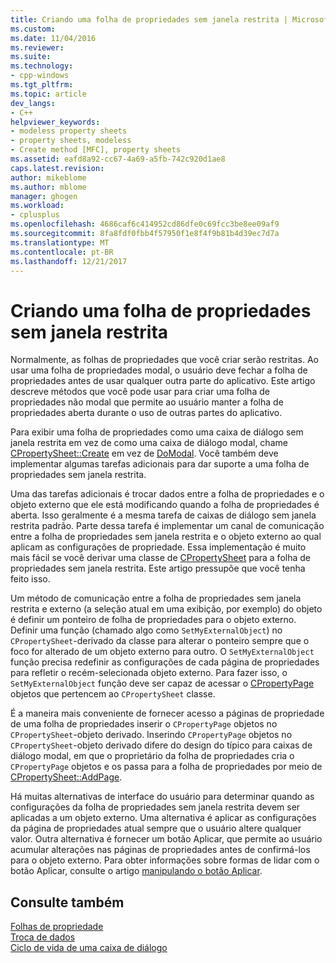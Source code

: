 ```yaml
---
title: Criando uma folha de propriedades sem janela restrita | Microsoft Docs
ms.custom: 
ms.date: 11/04/2016
ms.reviewer: 
ms.suite: 
ms.technology:
- cpp-windows
ms.tgt_pltfrm: 
ms.topic: article
dev_langs:
- C++
helpviewer_keywords:
- modeless property sheets
- property sheets, modeless
- Create method [MFC], property sheets
ms.assetid: eafd8a92-cc67-4a69-a5fb-742c920d1ae8
caps.latest.revision: 
author: mikeblome
ms.author: mblome
manager: ghogen
ms.workload:
- cplusplus
ms.openlocfilehash: 4686caf6c414952cd86dfe0c69fcc3be8ee09af9
ms.sourcegitcommit: 8fa8fdf0fbb4f57950f1e8f4f9b81b4d39ec7d7a
ms.translationtype: MT
ms.contentlocale: pt-BR
ms.lasthandoff: 12/21/2017
---
```

# <a name="creating-a-modeless-property-sheet"></a>Criando uma folha de propriedades sem janela restrita
Normalmente, as folhas de propriedades que você criar serão restritas. Ao usar uma folha de propriedades modal, o usuário deve fechar a folha de propriedades antes de usar qualquer outra parte do aplicativo. Este artigo descreve métodos que você pode usar para criar uma folha de propriedades não modal que permite ao usuário manter a folha de propriedades aberta durante o uso de outras partes do aplicativo.  
  
 Para exibir uma folha de propriedades como uma caixa de diálogo sem janela restrita em vez de como uma caixa de diálogo modal, chame [CPropertySheet::Create](../mfc/reference/cpropertysheet-class.md#create) em vez de [DoModal](../mfc/reference/cpropertysheet-class.md#domodal). Você também deve implementar algumas tarefas adicionais para dar suporte a uma folha de propriedades sem janela restrita.  
  
 Uma das tarefas adicionais é trocar dados entre a folha de propriedades e o objeto externo que ele está modificando quando a folha de propriedades é aberta. Isso geralmente é a mesma tarefa de caixas de diálogo sem janela restrita padrão. Parte dessa tarefa é implementar um canal de comunicação entre a folha de propriedades sem janela restrita e o objeto externo ao qual aplicam as configurações de propriedade. Essa implementação é muito mais fácil se você derivar uma classe de [CPropertySheet](../mfc/reference/cpropertysheet-class.md) para a folha de propriedades sem janela restrita. Este artigo pressupõe que você tenha feito isso.  
  
 Um método de comunicação entre a folha de propriedades sem janela restrita e externo (a seleção atual em uma exibição, por exemplo) do objeto é definir um ponteiro de folha de propriedades para o objeto externo. Definir uma função (chamado algo como `SetMyExternalObject`) no `CPropertySheet`-derivado da classe para alterar o ponteiro sempre que o foco for alterado de um objeto externo para outro. O `SetMyExternalObject` função precisa redefinir as configurações de cada página de propriedades para refletir o recém-selecionada objeto externo. Para fazer isso, o `SetMyExternalObject` função deve ser capaz de acessar o [CPropertyPage](../mfc/reference/cpropertypage-class.md) objetos que pertencem ao `CPropertySheet` classe.  
  
 É a maneira mais conveniente de fornecer acesso a páginas de propriedade de uma folha de propriedades inserir o `CPropertyPage` objetos no `CPropertySheet`-objeto derivado. Inserindo `CPropertyPage` objetos no `CPropertySheet`-objeto derivado difere do design do típico para caixas de diálogo modal, em que o proprietário da folha de propriedades cria o `CPropertyPage` objetos e os passa para a folha de propriedades por meio de [ CPropertySheet::AddPage](../mfc/reference/cpropertysheet-class.md#addpage).  
  
 Há muitas alternativas de interface do usuário para determinar quando as configurações da folha de propriedades sem janela restrita devem ser aplicadas a um objeto externo. Uma alternativa é aplicar as configurações da página de propriedades atual sempre que o usuário altere qualquer valor. Outra alternativa é fornecer um botão Aplicar, que permite ao usuário acumular alterações nas páginas de propriedades antes de confirmá-los para o objeto externo. Para obter informações sobre formas de lidar com o botão Aplicar, consulte o artigo [manipulando o botão Aplicar](../mfc/handling-the-apply-button.md).  
  
## <a name="see-also"></a>Consulte também  
 [Folhas de propriedade](../mfc/property-sheets-mfc.md)   
 [Troca de dados](../mfc/exchanging-data.md)   
 [Ciclo de vida de uma caixa de diálogo](../mfc/life-cycle-of-a-dialog-box.md)

